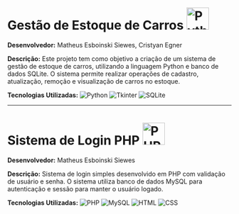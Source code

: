 # Gestão de Estoque de Carros <img src="https://camo.githubusercontent.com/7654611cc0c150086ff9327653d5d31ba93e71411ca0d4b98b1e1918631d2b05/68747470733a2f2f63646e2e6a7364656c6976722e6e65742f67682f64657669636f6e732f64657669636f6e406c61746573742f69636f6e732f707974686f6e2f707974686f6e2d6f726967696e616c2e737667" alt="Python" width="50">


**Desenvolvedor:** Matheus Esboinski Siewes, Cristyan Egner<br>

**Descrição:** Este projeto tem como objetivo a criação de um sistema de gestão de estoque de carros, utilizando a linguagem Python e banco de dados SQLite. O sistema permite realizar operações de cadastro, atualização, remoção e visualização de carros no estoque.<br>

**Tecnologias Utilizadas:**
![Python](https://img.shields.io/badge/python-3.9-blue?logo=python&logoColor=white)
![Tkinter](https://img.shields.io/badge/Tkinter-5C7B1F?logo=tkinter&logoColor=white)
![SQLite](https://img.shields.io/badge/SQLite-003B57?logo=sqlite&logoColor=white)

---

# Sistema de Login PHP <img src="https://upload.wikimedia.org/wikipedia/commons/2/27/PHP-logo.svg" alt="PHP" width="50">












**Desenvolvedor:** Matheus Esboinski Siewes<br>

**Descrição:** Sistema de login simples desenvolvido em PHP com validação de usuário e senha. O sistema utiliza banco de dados MySQL para autenticação e sessão para manter o usuário logado.<br>

**Tecnologias Utilizadas:**
![PHP](https://img.shields.io/badge/PHP-8.0-blue?logo=php&logoColor=white)
![MySQL](https://img.shields.io/badge/MySQL-005C84?logo=mysql&logoColor=white)
![HTML](https://img.shields.io/badge/HTML-5E6C7C?logo=html5&logoColor=white)
![CSS](https://img.shields.io/badge/CSS-1572B6?logo=css3&logoColor=white)
